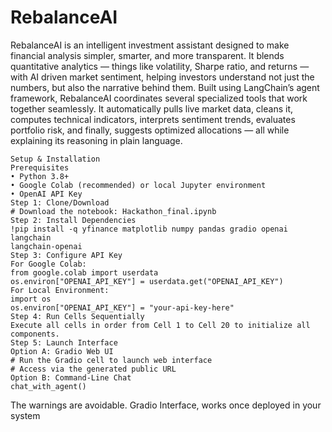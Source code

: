 # RebalanceAI
RebalanceAI is an intelligent investment assistant designed to make financial analysis simpler, 
smarter, and more transparent. 
It blends quantitative analytics — things like volatility, Sharpe ratio, and returns — with AI
driven market sentiment, helping investors understand not just the numbers, but also the 
narrative behind them. 
Built using LangChain’s agent framework, RebalanceAI coordinates several specialized tools 
that work together seamlessly. It automatically pulls live market data, cleans it, computes 
technical indicators, interprets sentiment trends, evaluates portfolio risk, and finally, suggests 
optimized allocations — all while explaining its reasoning in plain language. 


```
Setup & Installation 
Prerequisites 
• Python 3.8+ 
• Google Colab (recommended) or local Jupyter environment 
• OpenAI API Key 
Step 1: Clone/Download 
# Download the notebook: Hackathon_final.ipynb 
Step 2: Install Dependencies 
!pip install -q yfinance matplotlib numpy pandas gradio openai langchain 
langchain-openai 
Step 3: Configure API Key 
For Google Colab: 
from google.colab import userdata 
os.environ["OPENAI_API_KEY"] = userdata.get("OPENAI_API_KEY") 
For Local Environment: 
import os 
os.environ["OPENAI_API_KEY"] = "your-api-key-here" 
Step 4: Run Cells Sequentially 
Execute all cells in order from Cell 1 to Cell 20 to initialize all components. 
Step 5: Launch Interface 
Option A: Gradio Web UI 
# Run the Gradio cell to launch web interface 
# Access via the generated public URL 
Option B: Command-Line Chat 
chat_with_agent()
```

The warnings are avoidable. Gradio Interface, works once deployed in your system
